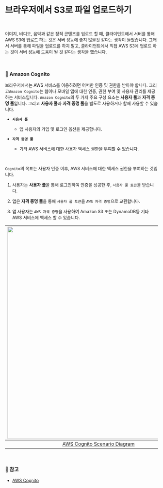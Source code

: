 # 브라우저에서 S3로 파일 업로드하기

<br>

이미지, 비디오, 음악과 같은 정적 콘텐츠를 업로드 할 때, 클라이언트에서 서버를 통해 AWS S3에 업로드 하는 것은 서버 성능에 좋지 않을것 같다는 생각이 들었습니다. 그래서 서버를 통해 파일을 업로드를 하지 말고, 클라이언트에서 직접 AWS S3에 업로드 하는 것이 서버 성능에 도움이 될 것 같다는 생각을 했습니다.

<br>

### :book: Amazon Cognito

브라우저에서는 AWS 서비스를 이용하려면 어떠한 인증 및 권한을 받아야 합니다. 그리고`Amazon Cognito`는 웹이나 모바일 앱에 대한 인증, 권한 부여 및 사용자 관리를 제공하는 서비스입니다. `Amazon Cognito`의 두 가지 주요 구성 요소는 **사용자 풀**과 **자격 증명 풀**입니다. 그리고 **사용자 풀**과 **자격 증명 풀**을 별도로 사용하거나 함께 사용할 수 있습니다.

* **`사용자 풀`**

    * 앱 사용자의 가입 및 로그인 옵션을 제공합니다.

* **`자격 증명 풀`**

    * 기타 AWS 서비스에 대한 사용자 액세스 권한을 부여할 수 있습니다.

<br>

`Cognito`의 목표는 사용자 인증 이후, AWS 서비스에 대한 액세스 권한을 부여하는 것입니다.

1. 사용자는 **사용자 풀**을 통해 로그인하여 인증을 성공한 후, `사용자 풀 토큰`을 받습니다.

2. 앱은 **자격 증명 풀**을 통해 `사용자 풀 토큰`을 `AWS 자격 증명`으로 교환합니다.

3. 앱 사용자는 `AWS 자격 증명`을 사용하여 Amazon S3 또는 DynamoDB등 기타 AWS 서비스에 액세스 할 수 있습니다.

| <img src="https://docs.aws.amazon.com/ko_kr/cognito/latest/developerguide/images/scenario-cup-cib2.png" width="600" height="700"> |
| :--: |
| [AWS Cognito Scenario Diagram](https://docs.aws.amazon.com/ko_kr/cognito/latest/developerguide/what-is-amazon-cognito.html) |

<br>

### :bookmark: 참고

* [AWS Cognito](https://docs.aws.amazon.com/ko_kr/cognito/latest/developerguide/what-is-amazon-cognito.html) 